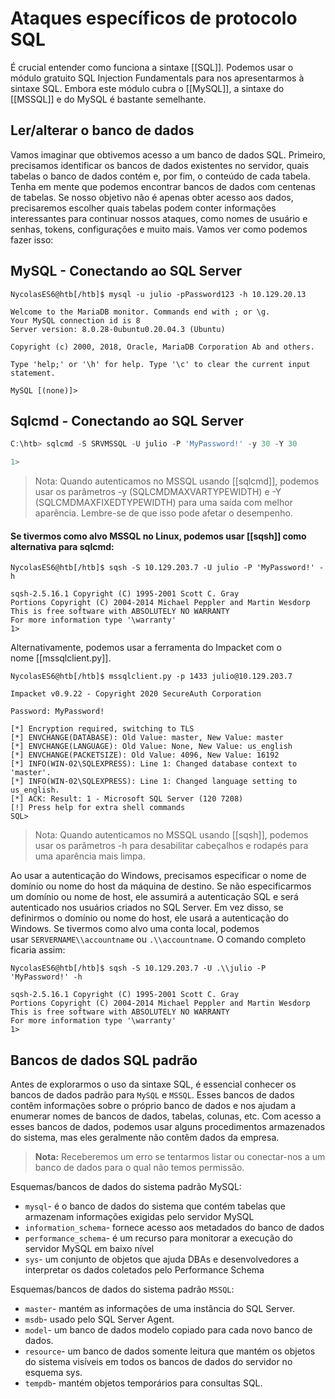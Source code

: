 # Ataques específicos de protocolo SQL

É crucial entender como funciona a sintaxe [[SQL]]. Podemos usar o módulo gratuito SQL Injection Fundamentals para nos apresentarmos à sintaxe SQL. Embora este módulo cubra o [[MySQL]], a sintaxe do [[MSSQL]] e do MySQL é bastante semelhante.

## Ler/alterar o banco de dados

Vamos imaginar que obtivemos acesso a um banco de dados SQL. Primeiro, precisamos identificar os bancos de dados existentes no servidor, quais tabelas o banco de dados contém e, por fim, o conteúdo de cada tabela. Tenha em mente que podemos encontrar bancos de dados com centenas de tabelas. Se nosso objetivo não é apenas obter acesso aos dados, precisaremos escolher quais tabelas podem conter informações interessantes para continuar nossos ataques, como nomes de usuário e senhas, tokens, configurações e muito mais. Vamos ver como podemos fazer isso:

## MySQL - Conectando ao SQL Server

```shell
NycolasES6@htb[/htb]$ mysql -u julio -pPassword123 -h 10.129.20.13

Welcome to the MariaDB monitor. Commands end with ; or \g.
Your MySQL connection id is 8
Server version: 8.0.28-0ubuntu0.20.04.3 (Ubuntu)

Copyright (c) 2000, 2018, Oracle, MariaDB Corporation Ab and others.

Type 'help;' or '\h' for help. Type '\c' to clear the current input statement.

MySQL [(none)]>
```

## Sqlcmd - Conectando ao SQL Server

```powershell
C:\htb> sqlcmd -S SRVMSSQL -U julio -P 'MyPassword!' -y 30 -Y 30

1>
```

>Nota: Quando autenticamos no MSSQL usando [[sqlcmd]], podemos usar os parâmetros -y (SQLCMDMAXVARTYPEWIDTH) e -Y (SQLCMDMAXFIXEDTYPEWIDTH) para uma saída com melhor aparência. Lembre-se de que isso pode afetar o desempenho.

#### Se tivermos como alvo MSSQL no Linux, podemos usar [[sqsh]] como alternativa para sqlcmd:

```shell
NycolasES6@htb[/htb]$ sqsh -S 10.129.203.7 -U julio -P 'MyPassword!' -h

sqsh-2.5.16.1 Copyright (C) 1995-2001 Scott C. Gray
Portions Copyright (C) 2004-2014 Michael Peppler and Martin Wesdorp
This is free software with ABSOLUTELY NO WARRANTY
For more information type '\warranty'
1>
```

Alternativamente, podemos usar a ferramenta do Impacket com o nome [[mssqlclient.py]].

```shell
NycolasES6@htb[/htb]$ mssqlclient.py -p 1433 julio@10.129.203.7 

Impacket v0.9.22 - Copyright 2020 SecureAuth Corporation

Password: MyPassword!

[*] Encryption required, switching to TLS
[*] ENVCHANGE(DATABASE): Old Value: master, New Value: master
[*] ENVCHANGE(LANGUAGE): Old Value: None, New Value: us_english
[*] ENVCHANGE(PACKETSIZE): Old Value: 4096, New Value: 16192
[*] INFO(WIN-02\SQLEXPRESS): Line 1: Changed database context to 'master'.
[*] INFO(WIN-02\SQLEXPRESS): Line 1: Changed language setting to us_english.
[*] ACK: Result: 1 - Microsoft SQL Server (120 7208) 
[!] Press help for extra shell commands
SQL> 
```

>Nota: Quando autenticamos no MSSQL usando [[sqsh]], podemos usar os parâmetros -h para desabilitar cabeçalhos e rodapés para uma aparência mais limpa.

Ao usar a autenticação do Windows, precisamos especificar o nome de domínio ou nome do host da máquina de destino. Se não especificarmos um domínio ou nome de host, ele assumirá a autenticação SQL e será autenticado nos usuários criados no SQL Server. Em vez disso, se definirmos o domínio ou nome do host, ele usará a autenticação do Windows. Se tivermos como alvo uma conta local, podemos usar `SERVERNAME\\accountname` ou `.\\accountname`. O comando completo ficaria assim:

```shell
NycolasES6@htb[/htb]$ sqsh -S 10.129.203.7 -U .\\julio -P 'MyPassword!' -h

sqsh-2.5.16.1 Copyright (C) 1995-2001 Scott C. Gray
Portions Copyright (C) 2004-2014 Michael Peppler and Martin Wesdorp
This is free software with ABSOLUTELY NO WARRANTY
For more information type '\warranty'
1>
```

## Bancos de dados SQL padrão

Antes de explorarmos o uso da sintaxe SQL, é essencial conhecer os bancos de dados padrão para `MySQL` e `MSSQL`. Esses bancos de dados contêm informações sobre o próprio banco de dados e nos ajudam a enumerar nomes de bancos de dados, tabelas, colunas, etc. Com acesso a esses bancos de dados, podemos usar alguns procedimentos armazenados do sistema, mas eles geralmente não contêm dados da empresa.

>
>**Nota:** Receberemos um erro se tentarmos listar ou conectar-nos a um banco de dados para o qual não temos permissão.
>

Esquemas/bancos de dados do sistema padrão MySQL:

- `mysql`- é o banco de dados do sistema que contém tabelas que armazenam informações exigidas pelo servidor MySQL
- `information_schema`- fornece acesso aos metadados do banco de dados
- `performance_schema`- é um recurso para monitorar a execução do servidor MySQL em baixo nível
- `sys`- um conjunto de objetos que ajuda DBAs e desenvolvedores a interpretar os dados coletados pelo Performance Schema

Esquemas/bancos de dados do sistema padrão `MSSQL`:

- `master`- mantém as informações de uma instância do SQL Server.
- `msdb`- usado pelo SQL Server Agent.
- `model`- um banco de dados modelo copiado para cada novo banco de dados.
- `resource`- um banco de dados somente leitura que mantém os objetos do sistema visíveis em todos os bancos de dados do servidor no esquema sys.
- `tempdb`- mantém objetos temporários para consultas SQL.

